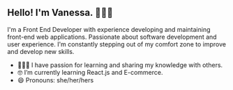 ## Hello! I'm Vanessa. 👩🏻‍💻

I'm a Front End Developer with experience developing and maintaining front-end web applications. Passionate about software development and user experience. I'm constantly stepping out of my comfort zone to improve and develop new skills. 

- 💁🏻‍♀️  I have passion for learning and sharing my knowledge with others.
- 🤓  I’m currently learning React.js and E-commerce.
- 😄  Pronouns: she/her/hers



